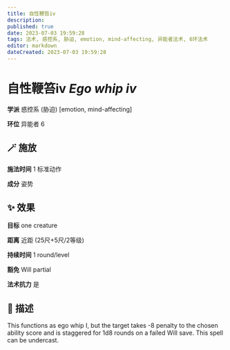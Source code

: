 ```yaml
---
title: 自性鞭笞iv
description: 
published: true
date: 2023-07-03 19:59:28
tags: 法术, 惑控系, 胁迫, emotion, mind-affecting, 异能者法术, 6环法术
editor: markdown
dateCreated: 2023-07-03 19:59:28
---
```


# **自性鞭笞iv** *Ego whip iv*

**学派** 惑控系 (胁迫) \[emotion, mind-affecting\] 

**环位** 异能者 6

## 🪄 施放

**施法时间** 1 标准动作

**成分** 姿势

## ✨ 效果 

**目标** one creature 

**距离** 近距 (25尺+5尺/2等级)  

**持续时间** 1 round/level 

**豁免** Will partial

**法术抗力** 是

## 📖 描述

This functions as ego whip I, but the target takes -8 penalty to the chosen ability score and is staggered for 1d8 rounds on a failed Will save. This spell can be undercast.
    